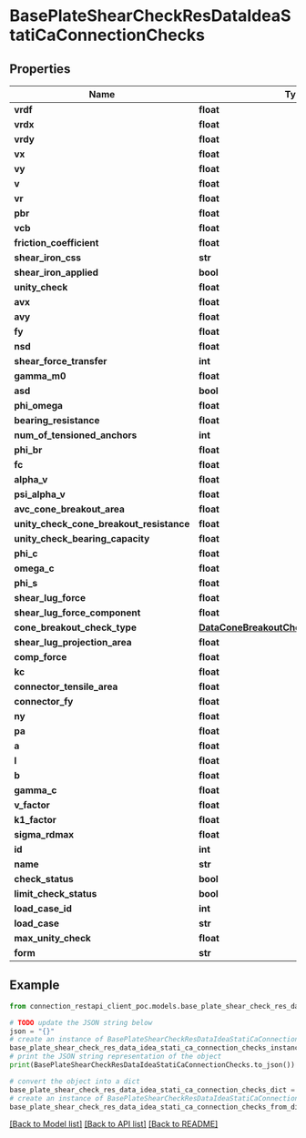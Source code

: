 # BasePlateShearCheckResDataIdeaStatiCaConnectionChecks


## Properties

Name | Type | Description | Notes
------------ | ------------- | ------------- | -------------
**vrdf** | **float** |  | [optional] 
**vrdx** | **float** |  | [optional] 
**vrdy** | **float** |  | [optional] 
**vx** | **float** |  | [optional] 
**vy** | **float** |  | [optional] 
**v** | **float** |  | [optional] 
**vr** | **float** |  | [optional] 
**pbr** | **float** |  | [optional] 
**vcb** | **float** |  | [optional] 
**friction_coefficient** | **float** |  | [optional] 
**shear_iron_css** | **str** |  | [optional] 
**shear_iron_applied** | **bool** |  | [optional] 
**unity_check** | **float** |  | [optional] 
**avx** | **float** |  | [optional] 
**avy** | **float** |  | [optional] 
**fy** | **float** |  | [optional] 
**nsd** | **float** |  | [optional] 
**shear_force_transfer** | **int** |  | [optional] 
**gamma_m0** | **float** |  | [optional] 
**asd** | **bool** |  | [optional] 
**phi_omega** | **float** |  | [optional] 
**bearing_resistance** | **float** |  | [optional] 
**num_of_tensioned_anchors** | **int** |  | [optional] 
**phi_br** | **float** |  | [optional] 
**fc** | **float** |  | [optional] 
**alpha_v** | **float** |  | [optional] 
**psi_alpha_v** | **float** |  | [optional] 
**avc_cone_breakout_area** | **float** |  | [optional] 
**unity_check_cone_breakout_resistance** | **float** |  | [optional] 
**unity_check_bearing_capacity** | **float** |  | [optional] 
**phi_c** | **float** |  | [optional] 
**omega_c** | **float** |  | [optional] 
**phi_s** | **float** |  | [optional] 
**shear_lug_force** | **float** |  | [optional] 
**shear_lug_force_component** | **float** |  | [optional] 
**cone_breakout_check_type** | [**DataConeBreakoutCheckTypeCIBasicTypes**](DataConeBreakoutCheckTypeCIBasicTypes.md) |  | [optional] 
**shear_lug_projection_area** | **float** |  | [optional] 
**comp_force** | **float** |  | [optional] 
**kc** | **float** |  | [optional] 
**connector_tensile_area** | **float** |  | [optional] 
**connector_fy** | **float** |  | [optional] 
**ny** | **float** |  | [optional] 
**pa** | **float** |  | [optional] 
**a** | **float** |  | [optional] 
**l** | **float** |  | [optional] 
**b** | **float** |  | [optional] 
**gamma_c** | **float** |  | [optional] 
**v_factor** | **float** |  | [optional] 
**k1_factor** | **float** |  | [optional] 
**sigma_rdmax** | **float** |  | [optional] 
**id** | **int** |  | [optional] 
**name** | **str** |  | [optional] 
**check_status** | **bool** |  | [optional] 
**limit_check_status** | **bool** |  | [optional] 
**load_case_id** | **int** |  | [optional] 
**load_case** | **str** |  | [optional] 
**max_unity_check** | **float** |  | [optional] 
**form** | **str** |  | [optional] 

## Example

```python
from connection_restapi_client_poc.models.base_plate_shear_check_res_data_idea_stati_ca_connection_checks import BasePlateShearCheckResDataIdeaStatiCaConnectionChecks

# TODO update the JSON string below
json = "{}"
# create an instance of BasePlateShearCheckResDataIdeaStatiCaConnectionChecks from a JSON string
base_plate_shear_check_res_data_idea_stati_ca_connection_checks_instance = BasePlateShearCheckResDataIdeaStatiCaConnectionChecks.from_json(json)
# print the JSON string representation of the object
print(BasePlateShearCheckResDataIdeaStatiCaConnectionChecks.to_json())

# convert the object into a dict
base_plate_shear_check_res_data_idea_stati_ca_connection_checks_dict = base_plate_shear_check_res_data_idea_stati_ca_connection_checks_instance.to_dict()
# create an instance of BasePlateShearCheckResDataIdeaStatiCaConnectionChecks from a dict
base_plate_shear_check_res_data_idea_stati_ca_connection_checks_from_dict = BasePlateShearCheckResDataIdeaStatiCaConnectionChecks.from_dict(base_plate_shear_check_res_data_idea_stati_ca_connection_checks_dict)
```
[[Back to Model list]](../README.md#documentation-for-models) [[Back to API list]](../README.md#documentation-for-api-endpoints) [[Back to README]](../README.md)


